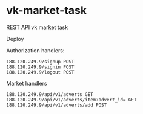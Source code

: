 # vk-market-task
REST API vk market task

Deploy

Authorization handlers:
```
188.120.249.9/signup POST
188.120.249.9/signin POST
188.120.249.9/logout POST
```

Market handlers
```
188.120.249.9/api/v1/adverts GET
188.120.249.9/api/v1/adverts/item?advert_id= GET
188.120.249.9/api/v1/adverts/add POST
```
